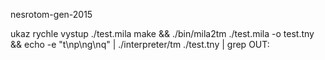 nesrotom-gen-2015

ukaz rychle vystup ./test.mila
make && ./bin/mila2tm ./test.mila -o test.tny && echo -e "t\np\ng\nq" | ./interpreter/tm ./test.tny  | grep OUT:

